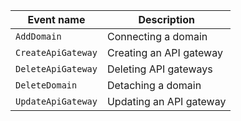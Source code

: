 | Event name | Description |
--- | ---
| `AddDomain` | Connecting a domain |
| `CreateApiGateway` | Creating an API gateway |
| `DeleteApiGateway` | Deleting API gateways |
| `DeleteDomain` | Detaching a domain |
| `UpdateApiGateway` | Updating an API gateway |